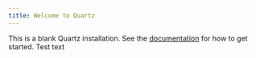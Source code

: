 ```yaml
---
title: Welcome to Quartz
---
```


This is a blank Quartz installation.
See the [documentation](https://quartz.jzhao.xyz) for how to get started.
Test text
